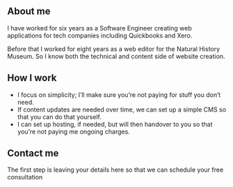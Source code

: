 <main>
<div class="column">

## About me
I have worked for six years as a Software Engineer creating web applications for tech companies including Quickbooks and Xero.

Before that I worked for eight years as a web editor for the Natural History Museum. So I know both the technical and content side of website creation.

## How I work
<ul>
  <li><span>I focus on simplicity; I’ll make sure you’re not paying for stuff you don’t need.</span></li>

  <li><span>If content updates are needed over time, we can set up a simple CMS so that you can do that yourself.</span></li>

  <li><span>I can set up hosting, if needed, but will then handover to you so that you’re not paying me ongoing charges.</span></li>
</ul>

## Contact me
The first step is leaving your details here so that we can schedule your free consultation
</div>
</main>

